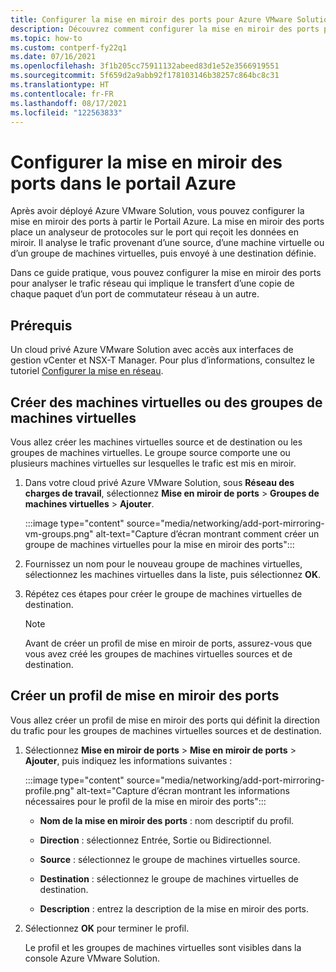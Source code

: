 ```yaml
---
title: Configurer la mise en miroir des ports pour Azure VMware Solution
description: Découvrez comment configurer la mise en miroir des ports pour analyser le trafic réseau qui implique le transfert d’une copie de chaque paquet d’un port de commutateur réseau à un autre.
ms.topic: how-to
ms.custom: contperf-fy22q1
ms.date: 07/16/2021
ms.openlocfilehash: 3f1b205cc75911132abeed83d1e52e3566919551
ms.sourcegitcommit: 5f659d2a9abb92f178103146b38257c864bc8c31
ms.translationtype: HT
ms.contentlocale: fr-FR
ms.lasthandoff: 08/17/2021
ms.locfileid: "122563833"
---
```

# <a name="configure-port-mirroring-in-the-azure-portal"></a>Configurer la mise en miroir des ports dans le portail Azure

Après avoir déployé Azure VMware Solution, vous pouvez configurer la mise en miroir des ports à partir le Portail Azure. La mise en miroir des ports place un analyseur de protocoles sur le port qui reçoit les données en miroir. Il analyse le trafic provenant d’une source, d’une machine virtuelle ou d’un groupe de machines virtuelles, puis envoyé à une destination définie. 

Dans ce guide pratique, vous pouvez configurer la mise en miroir des ports pour analyser le trafic réseau qui implique le transfert d’une copie de chaque paquet d’un port de commutateur réseau à un autre. 

## <a name="prerequisites"></a>Prérequis

Un cloud privé Azure VMware Solution avec accès aux interfaces de gestion vCenter et NSX-T Manager. Pour plus d’informations, consultez le tutoriel [Configurer la mise en réseau](tutorial-configure-networking.md).

## <a name="create-the-vms-or-vm-groups"></a>Créer des machines virtuelles ou des groupes de machines virtuelles

Vous allez créer les machines virtuelles source et de destination ou les groupes de machines virtuelles. Le groupe source comporte une ou plusieurs machines virtuelles sur lesquelles le trafic est mis en miroir.

1. Dans votre cloud privé Azure VMware Solution, sous **Réseau des charges de travail**, sélectionnez **Mise en miroir de ports** > **Groupes de machines virtuelles** > **Ajouter**.

   :::image type="content" source="media/networking/add-port-mirroring-vm-groups.png" alt-text="Capture d’écran montrant comment créer un groupe de machines virtuelles pour la mise en miroir des ports":::

1. Fournissez un nom pour le nouveau groupe de machines virtuelles, sélectionnez les machines virtuelles dans la liste, puis sélectionnez **OK**.

1. Répétez ces étapes pour créer le groupe de machines virtuelles de destination.

   >[!NOTE]
   >Avant de créer un profil de mise en miroir de ports, assurez-vous que vous avez créé les groupes de machines virtuelles sources et de destination.

## <a name="create-a-port-mirroring-profile"></a>Créer un profil de mise en miroir des ports

Vous allez créer un profil de mise en miroir des ports qui définit la direction du trafic pour les groupes de machines virtuelles sources et de destination.

1. Sélectionnez **Mise en miroir de ports** > **Mise en miroir de ports** > **Ajouter**, puis indiquez les informations suivantes :

   :::image type="content" source="media/networking/add-port-mirroring-profile.png" alt-text="Capture d’écran montrant les informations nécessaires pour le profil de la mise en miroir des ports":::

   - **Nom de la mise en miroir des ports** : nom descriptif du profil.

   - **Direction** : sélectionnez Entrée, Sortie ou Bidirectionnel.

   - **Source** : sélectionnez le groupe de machines virtuelles source.

   - **Destination** : sélectionnez le groupe de machines virtuelles de destination.

   - **Description** : entrez la description de la mise en miroir des ports.

1. Sélectionnez **OK** pour terminer le profil. 

   Le profil et les groupes de machines virtuelles sont visibles dans la console Azure VMware Solution.
